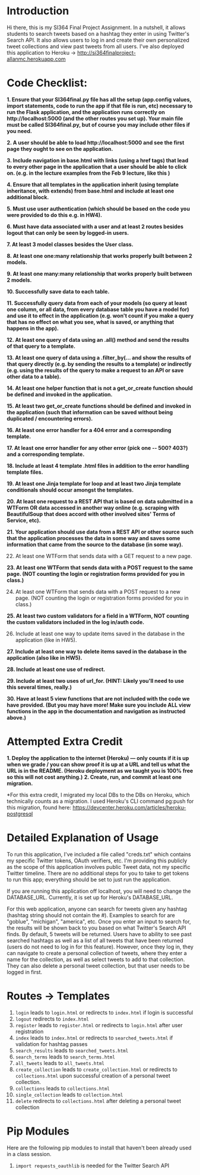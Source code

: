 # Introduction
Hi there, this is my SI364 Final Project Assignment.  In a nutshell, it allows students to search tweets based on a hashtag they enter in using Twitter's Search API.  It also allows users to log in and create their own personalized tweet collections and view past tweets from all users.  I've also deployed this application to Heroku -> http://si364finalproject-allanmc.herokuapp.com
 
# Code Checklist:
 
 **1.  Ensure that your SI364final.py file has all the setup (app.config values, import statements, code to run the app if that file is run, etc) necessary to run the Flask application, and the application runs correctly on http://localhost:5000 (and the other routes you set up). Your main file must be called SI364final.py, but of course you may include other files if you need.**

 **2.  A user should be able to load http://localhost:5000 and see the first page they ought to see on the application.**

 **3.  Include navigation in base.html with links (using a href tags) that lead to every other page in the application that a user should be able to click on. (e.g. in the lecture examples from the Feb 9 lecture, like this )**

 **4.  Ensure that all templates in the application inherit (using template inheritance, with extends) from base.html and include at least one additional block.**

 **5.  Must use user authentication (which should be based on the code you were provided to do this e.g. in HW4).**

 **6.  Must have data associated with a user and at least 2 routes besides logout that can only be seen by logged-in users.**

 **7.  At least 3 model classes besides the User class.**

 **8.  At least one one:many relationship that works properly built between 2 models.**

 **9.  At least one many:many relationship that works properly built between 2 models.**

 **10.  Successfully save data to each table.**

 **11.  Successfully query data from each of your models (so query at least one column, or all data, from every database table you have a model for) and use it to effect in the application (e.g. won't count if you make a query that has no effect on what you see, what is saved, or anything that happens in the app).**

 **12.  At least one query of data using an .all() method and send the results of that query to a template.**

 **13.  At least one query of data using a .filter_by(... and show the results of that query directly (e.g. by sending the results to a template) or indirectly (e.g. using the results of the query to make a request to an API or save other data to a table).**

 **14.  At least one helper function that is not a get_or_create function should be defined and invoked in the application.**

 **15.  At least two get_or_create functions should be defined and invoked in the application (such that information can be saved without being duplicated / encountering errors).**

 **16.  At least one error handler for a 404 error and a corresponding template.**

 **17.  At least one error handler for any other error (pick one -- 500? 403?) and a corresponding template.**

 **18.  Include at least 4 template .html files in addition to the error handling template files.**

 **19.  At least one Jinja template for loop and at least two Jinja template conditionals should occur amongst the templates.**
 
 **20.  At least one request to a REST API that is based on data submitted in a WTForm OR data accessed in another way online (e.g. scraping with BeautifulSoup that does accord with other involved sites' Terms of Service, etc).**

 **21.  Your application should use data from a REST API or other source such that the application processes the data in some way and saves some information that came from the source to the database (in some way).**
 
 22.  At least one WTForm that sends data with a GET request to a new page.

 **23.  At least one WTForm that sends data with a POST request to the same page. (NOT counting the login or registration forms provided for you in class.)**

 24.  At least one WTForm that sends data with a POST request to a new page. (NOT counting the login or registration forms provided for you in class.)

 **25.  At least two custom validators for a field in a WTForm, NOT counting the custom validators included in the log in/auth code.**

 26.  Include at least one way to update items saved in the database in the application (like in HW5).

 **27.  Include at least one way to delete items saved in the database in the application (also like in HW5).**

 **28.  Include at least one use of redirect.**

 **29.  Include at least two uses of url_for. (HINT: Likely you'll need to use this several times, really.)**

 **30.  Have at least 5 view functions that are not included with the code we have provided. (But you may have more! Make sure you include ALL view functions in the app in the documentation and navigation as instructed above.)**
 
 # Attempted Extra Credit

 **1.  Deploy the application to the internet (Heroku) — only counts if it is up when we grade / you can show proof it is up at a URL and tell us what the URL is in the README. (Heroku deployment as we taught you is 100% free so this will not cost anything.)**
 **2.  Create, run, and commit at least one migration.**
 
 *For this extra credit, I migrated my local DBs to the DBs on Heroku, which technically counts as a migration.  I used Heroku's CLI command pg:push for this migration, found here: https://devcenter.heroku.com/articles/heroku-postgresql
 
 # Detailed Explanation of Usage
To run this application, I've included a file called "creds.txt" which contains my specific Twitter tokens, OAuth verifiers, etc.  I'm providing this publicly as the scope of this application involves public Tweet data, not my specific Twitter timeline.  There are no additional steps for you to take to get tokens to run this app; everything should be set to just run the application.

If you are running this application off localhost, you will need to change the DATABASE_URL.  Currently, it is set up for Heroku's DATABASE_URL.

For this web application, anyone can search for tweets given any hashtag (hashtag string should not contain the #).  Examples to search for are "goblue", "michigan", "america", etc.  Once you enter an input to search for, the results will be shown back to you based on what Twitter's Search API finds.  By default, 5 tweets will be returned.  Users have to ability to see past searched hashtags as well as a list of all tweets that have been returned (users do not need to log in for this feature).  However, once they log in, they can navigate to create a personal collection of tweets, where they enter a name for the collection, as well as select tweets to add to that collection.  They can also delete a personal tweet collection, but that user needs to be logged in first.  
 
 # Routes -> Templates
 
1. `login` leads to `login.html` or redirects to `index.html` if login is successful
2. `logout` redirects to `index.html`
3. `register` leads to `register.html` or redirects to `login.html` after user registration
4. `index` leads to `index.html` or redirects to `searched_tweets.html` if validation for hashtag passes
5. `search_results` leads to `searched_tweets.html`
6. `search_terms` leads to `search_terms.html`
7. `all_tweets` leads to `all_tweets.html`
8. `create_collection` leads to `create_collection.html` or redirects to `collections.html` upon successful creation of a personal tweet collection.
9. `collections` leads to `collections.html`
10. `single_collection` leads to `collection.html`
11. `delete` redirects to `collections.html` after deleting a personal tweet collection

# Pip Modules
Here are the following pip modules to install that haven't been already used in a class session.

1.  `import requests_oauthlib` is needed for the Twitter Search API


